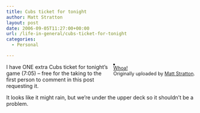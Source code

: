 ```yaml
---
title: Cubs ticket for tonight
author: Matt Stratton
layout: post
date: 2006-09-05T11:27:00+00:00
url: /life-in-general/cubs-ticket-for-tonight
categories:
  - Personal

---
```

<div style="float:right;margin-left:10px;margin-bottom:10px;">
  <a href="https://www.flickr.com/photos/mugsy/190806601/" title="photo sharing"><img src="https://static.flickr.com/51/190806601_96fb6a2856_m.jpg" alt="" style="border:solid 2px #000000;" /></a> <br /> <span style="font-size:.9em;margin-top:0;"> <a href="https://www.flickr.com/photos/mugsy/190806601/">Whoa!</a> <br /> Originally uploaded by <a href="https://www.flickr.com/people/mugsy/">Matt Stratton</a>. </span>
</div>

I have ONE extra Cubs ticket for tonight&#8217;s game (7:05) &#8211; free for the taking to the first person to comment in this post requesting it.

It looks like it might rain, but we&#8217;re under the upper deck so it shouldn&#8217;t be a problem.